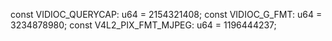 const VIDIOC_QUERYCAP: u64 = 2154321408;
const VIDIOC_G_FMT: u64 = 3234878980;
const V4L2_PIX_FMT_MJPEG: u64 = 1196444237;
